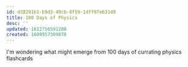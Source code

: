 ```yaml
---
id: d38291b1-b9d3-49cb-8f59-1dff97e631d9
title: 100 Days of Physics
desc: ''
updated: 1612756591208
created: 1609957309878
---
```



I'm wondering what might emerge from 100 days of currating physics flashcards



